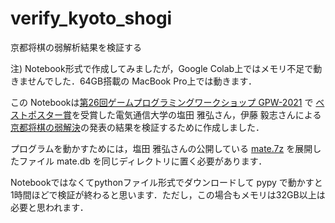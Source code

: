 # verify_kyoto_shogi
京都将棋の弱解析結果を検証する

注) Notebook形式で作成してみましたが，Google Colab上ではメモリ不足で動きませんでした．64GB搭載の MacBook Pro上では動きます．

この Notebookは[第26回ゲームプログラミングワークショップ GPW-2021](https://www.gi-ipsj.org/gpw/2021/) で [ベストポスター賞](https://www.gi-ipsj.org/gpw/2021/to_award.html)を受賞した電気通信大学の塩田 雅弘さん，伊藤 毅志さんによる[京都将棋の弱解決](https://ipsj.ixsq.nii.ac.jp/ej/?action=pages_view_main&active_action=repository_view_main_item_detail&item_id=213428&item_no=1&page_id=13&block_id=8)の発表の結果を検証するために作成しました．

プログラムを動かすためには，塩田 雅弘さんの公開している [mate.7z](https://drive.google.com/file/d/1TBZk8t-jNfSb8eTKr5YftS9DAi5AYzsK/view?usp=sharing) を展開したファイル mate.db を同じディレクトリに置く必要があります．

Notebookではなくてpythonファイル形式でダウンロードして pypy で動かすと1時間ほどで検証が終わると思います．ただし，この場合もメモリは32GB以上は必要と思われます．

